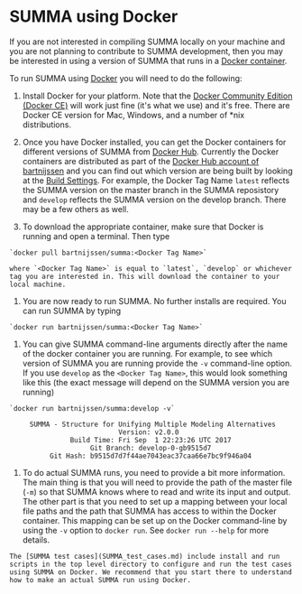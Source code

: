 # SUMMA using Docker

If you are not interested in compiling SUMMA locally on your machine and you are not planning to contribute to SUMMA development, then you may be interested in using a version of SUMMA that runs in a [Docker container](https://www.docker.com/what-docker).

To run SUMMA using [Docker](https://www.docker.com) you will need to do the following:

  1. Install Docker for your platform. Note that the [Docker Community Edition (Docker CE)](https://www.docker.com/community-edition) will work just fine (it's what we use) and it's free. There are Docker CE version for Mac, Windows, and a number of \*nix distributions.

  1. Once you have Docker installed, you can get the Docker containers for different versions of SUMMA from [Docker Hub](https://hub.docker.com). Currently the Docker containers are distributed as part of the [Docker Hub account of bartnijssen](https://hub.docker.com/r/bartnijssen/summa/) and you can find out which version are being built by looking at the [Build Settings](https://hub.docker.com/r/bartnijssen/summa/~/settings/automated-builds/). For example, the Docker Tag Name `latest` reflects the SUMMA version on the master branch in the SUMMA reposistory and `develop` reflects the SUMMA version on the develop branch. There may be a few others as well.

  1. To download the appropriate container, make sure that Docker is running and open a terminal. Then type

    `docker pull bartnijssen/summa:<Docker Tag Name>`

    where `<Docker Tag Name>` is equal to `latest`, `develop` or whichever tag you are interested in. This will download the container to your local machine.

  1. You are now ready to run SUMMA. No further installs are required. You can run SUMMA by typing

    `docker run bartnijssen/summa:<Docker Tag Name>`

  1. You can give SUMMA command-line arguments directly after the name of the docker container you are running. For example, to see which version of SUMMA you are running provide the `-v` command-line option. If you use `develop` as the `<Docker Tag Name>`, this would look something like this (the exact message will depend on the SUMMA version you are running)

    `docker run bartnijssen/summa:develop -v`

         SUMMA - Structure for Unifying Multiple Modeling Alternatives    
                               Version: v2.0.0
                   Build Time: Fri Sep  1 22:23:26 UTC 2017
                        Git Branch: develop-0-gb9515d7
              Git Hash: b9515d7d7f44ae7043eac37caa66e7bc9f946a04

  1. To do actual SUMMA runs, you need to provide a bit more information. The main thing is that you will need to provide the path of the master file (`-m`) so that SUMMA knows where to read and write its input and output. The other part is that you need to set up a mapping between your local file paths and the path that SUMMA has access to within the Docker container. This mapping can be set up on the Docker command-line by using the `-v` option to `docker run`. See `docker run --help` for more details.

    The [SUMMA test cases](SUMMA_test_cases.md) include install and run scripts in the top level directory to configure and run the test cases using SUMMA on Docker. We recommend that you start there to understand how to make an actual SUMMA run using Docker.
